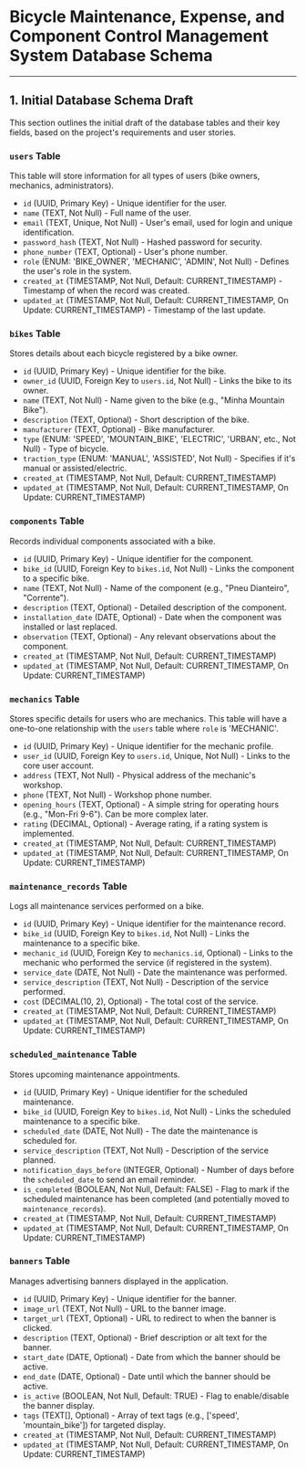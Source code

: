 # Bicycle Maintenance, Expense, and Component Control Management System Database Schema

---

## 1. Initial Database Schema Draft

This section outlines the initial draft of the database tables and their key fields, based on the project's requirements and user stories.

### `users` Table
This table will store information for all types of users (bike owners, mechanics, administrators).

* `id` (UUID, Primary Key) - Unique identifier for the user.
* `name` (TEXT, Not Null) - Full name of the user.
* `email` (TEXT, Unique, Not Null) - User's email, used for login and unique identification.
* `password_hash` (TEXT, Not Null) - Hashed password for security.
* `phone_number` (TEXT, Optional) - User's phone number.
* `role` (ENUM: 'BIKE_OWNER', 'MECHANIC', 'ADMIN', Not Null) - Defines the user's role in the system.
* `created_at` (TIMESTAMP, Not Null, Default: CURRENT_TIMESTAMP) - Timestamp of when the record was created.
* `updated_at` (TIMESTAMP, Not Null, Default: CURRENT_TIMESTAMP, On Update: CURRENT_TIMESTAMP) - Timestamp of the last update.

### `bikes` Table
Stores details about each bicycle registered by a bike owner.

* `id` (UUID, Primary Key) - Unique identifier for the bike.
* `owner_id` (UUID, Foreign Key to `users.id`, Not Null) - Links the bike to its owner.
* `name` (TEXT, Not Null) - Name given to the bike (e.g., "Minha Mountain Bike").
* `description` (TEXT, Optional) - Short description of the bike.
* `manufacturer` (TEXT, Optional) - Bike manufacturer.
* `type` (ENUM: 'SPEED', 'MOUNTAIN_BIKE', 'ELECTRIC', 'URBAN', etc., Not Null) - Type of bicycle.
* `traction_type` (ENUM: 'MANUAL', 'ASSISTED', Not Null) - Specifies if it's manual or assisted/electric.
* `created_at` (TIMESTAMP, Not Null, Default: CURRENT_TIMESTAMP)
* `updated_at` (TIMESTAMP, Not Null, Default: CURRENT_TIMESTAMP, On Update: CURRENT_TIMESTAMP)

### `components` Table
Records individual components associated with a bike.

* `id` (UUID, Primary Key) - Unique identifier for the component.
* `bike_id` (UUID, Foreign Key to `bikes.id`, Not Null) - Links the component to a specific bike.
* `name` (TEXT, Not Null) - Name of the component (e.g., "Pneu Dianteiro", "Corrente").
* `description` (TEXT, Optional) - Detailed description of the component.
* `installation_date` (DATE, Optional) - Date when the component was installed or last replaced.
* `observation` (TEXT, Optional) - Any relevant observations about the component.
* `created_at` (TIMESTAMP, Not Null, Default: CURRENT_TIMESTAMP)
* `updated_at` (TIMESTAMP, Not Null, Default: CURRENT_TIMESTAMP, On Update: CURRENT_TIMESTAMP)

### `mechanics` Table
Stores specific details for users who are mechanics. This table will have a one-to-one relationship with the `users` table where `role` is 'MECHANIC'.

* `id` (UUID, Primary Key) - Unique identifier for the mechanic profile.
* `user_id` (UUID, Foreign Key to `users.id`, Unique, Not Null) - Links to the core user account.
* `address` (TEXT, Not Null) - Physical address of the mechanic's workshop.
* `phone` (TEXT, Not Null) - Workshop phone number.
* `opening_hours` (TEXT, Optional) - A simple string for operating hours (e.g., "Mon-Fri 9-6"). Can be more complex later.
* `rating` (DECIMAL, Optional) - Average rating, if a rating system is implemented.
* `created_at` (TIMESTAMP, Not Null, Default: CURRENT_TIMESTAMP)
* `updated_at` (TIMESTAMP, Not Null, Default: CURRENT_TIMESTAMP, On Update: CURRENT_TIMESTAMP)

### `maintenance_records` Table
Logs all maintenance services performed on a bike.

* `id` (UUID, Primary Key) - Unique identifier for the maintenance record.
* `bike_id` (UUID, Foreign Key to `bikes.id`, Not Null) - Links the maintenance to a specific bike.
* `mechanic_id` (UUID, Foreign Key to `mechanics.id`, Optional) - Links to the mechanic who performed the service (if registered in the system).
* `service_date` (DATE, Not Null) - Date the maintenance was performed.
* `service_description` (TEXT, Not Null) - Description of the service performed.
* `cost` (DECIMAL(10, 2), Optional) - The total cost of the service.
* `created_at` (TIMESTAMP, Not Null, Default: CURRENT_TIMESTAMP)
* `updated_at` (TIMESTAMP, Not Null, Default: CURRENT_TIMESTAMP, On Update: CURRENT_TIMESTAMP)

### `scheduled_maintenance` Table
Stores upcoming maintenance appointments.

* `id` (UUID, Primary Key) - Unique identifier for the scheduled maintenance.
* `bike_id` (UUID, Foreign Key to `bikes.id`, Not Null) - Links the scheduled maintenance to a specific bike.
* `scheduled_date` (DATE, Not Null) - The date the maintenance is scheduled for.
* `service_description` (TEXT, Not Null) - Description of the service planned.
* `notification_days_before` (INTEGER, Optional) - Number of days before the `scheduled_date` to send an email reminder.
* `is_completed` (BOOLEAN, Not Null, Default: FALSE) - Flag to mark if the scheduled maintenance has been completed (and potentially moved to `maintenance_records`).
* `created_at` (TIMESTAMP, Not Null, Default: CURRENT_TIMESTAMP)
* `updated_at` (TIMESTAMP, Not Null, Default: CURRENT_TIMESTAMP, On Update: CURRENT_TIMESTAMP)

### `banners` Table
Manages advertising banners displayed in the application.

* `id` (UUID, Primary Key) - Unique identifier for the banner.
* `image_url` (TEXT, Not Null) - URL to the banner image.
* `target_url` (TEXT, Optional) - URL to redirect to when the banner is clicked.
* `description` (TEXT, Optional) - Brief description or alt text for the banner.
* `start_date` (DATE, Optional) - Date from which the banner should be active.
* `end_date` (DATE, Optional) - Date until which the banner should be active.
* `is_active` (BOOLEAN, Not Null, Default: TRUE) - Flag to enable/disable the banner display.
* `tags` (TEXT[], Optional) - Array of text tags (e.g., ['speed', 'mountain_bike']) for targeted display.
* `created_at` (TIMESTAMP, Not Null, Default: CURRENT_TIMESTAMP)
* `updated_at` (TIMESTAMP, Not Null, Default: CURRENT_TIMESTAMP, On Update: CURRENT_TIMESTAMP)